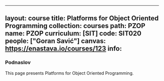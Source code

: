 
---
layout: course
title: Platforms for Object Oriented Programming
collection: courses
path: PZOP
name: PZOP
curriculum: [SIT]
code: SIT020
people: ["Goran Savić"]
canvas: https://enastava.io/courses/123
info:
---


### Podnaslov

This page presents Platforms for Object Oriented Programming.
